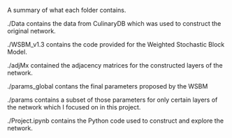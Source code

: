 A summary of what each folder contains.

./Data contains the data from CulinaryDB which was used to construct the original network.

./WSBM_v1.3 contains the code provided for the Weighted Stochastic Block Model.

./adjMx contained the adjacency matrices for the constructed layers of the network.

./params_global contans the final parameters proposed by the WSBM

./params contains a subset of those parameters for only certain layers of the network which I focused on in this project.

./Project.ipynb contains the Python code used to construct and explore the network.
